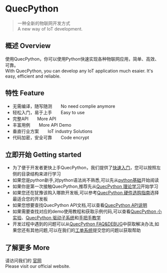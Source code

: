 # QuecPython
> 一种全新的物联网开发方式  
> A new way of IoT development.


## 概述 Overview
使用QuecPython，你可以使用Python快速实现各种物联网应用，简单、高效、可靠。  
With QuecPython, you can develop any IoT application much esaier. It's easy, efficient and reliable.


## 特性 Feature
* 无需编译，随写随测　　No need complie anymore
* 轻松入门，易于上手　　Easy to use
* 完整API　　More API
* 丰富用例　　More API Demo
* 垂直行业方案　　IoT industry Solutions
* 代码加密，安全可靠　　Code encrypt

## 立即开始 Getting started
* 为了便于开发者更快上手QuecPython，我们提供了[快速入门](/zh-cn/QuecPythonHelloWord/)，您可以按照左侧的目录结构来进行学习
* 如果您是python新手,对python语法尚不熟悉,可以先从[python基础](/zh-cn/python/)开始阅读
* 如果你是第一次接触QuecPython,推荐先从[QuecPython 理论学习](/zh-cn/QuecPythonTheory/)开始学习
* 如果您还在犹豫该购入哪款开发板,可以参考[QuecPython 硬件选购指南](/zh-cn/QuecPythonHW/)选择最适合您的开发板
* 如果您想要查找QuecPython API文档,可以查看[QuecPython API说明](/zh-cn/api/)
* 如果需要查找对应的demo使用教程和获取示例代码,可以查看[QuecPython 小实验](/zh-cn/QuecPythonTest/)、[QuecPython 驱动子系统](/zh-cn/QuecPythonSub/)和[手把手教学](/zh-cn/sbs/)
* 开发过程中遇到的问题可以从[QuecPython FAQ&DEBUG](https://qpy.quectel.com/wiki/zh-cn/QuecPythonFAQ&Debug/FAQ&Debug.pdf)中获取解决办法,如果您还有其他问题,可以在我们的[工单系统](https://workorder.quectel.com/)提交您的问题以获取帮助

## 了解更多 More
请访问我们的 [官网](//qpy.quectel.com)  
Please visit our official website.
